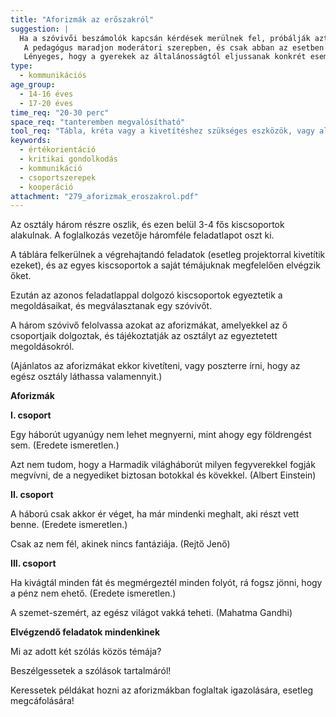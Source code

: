 ```yaml
---
title: "Aforizmák az erőszakról"
suggestion: | 
  Ha a szóvivői beszámolók kapcsán kérdések merülnek fel, próbálják azt először az adott csoporthoz tartozó gyerekek megválaszolni.
   A pedagógus maradjon moderátori szerepben, és csak abban az esetben avatkozzon be érdemben a beszélgetésbe, ha okvetlenül szükséges (elkalandoznak, nagyon nagyok a félreértések, bántó, sértő megjegyzések hangzanak el stb.)
   Lényeges, hogy a gyerekek az általánosságtól eljussanak konkrét események, tapasztalatok felidézéséig. A tanulságok összegzése kerüljön fel a táblára vagy egy poszterre.
type:
  - kommunikációs
age_group:
  - 14-16 éves
  - 17-20 éves
time_req: "20-30 perc"
space_req: "tanteremben megvalósítható"
tool_req: "Tábla, kréta vagy a kivetítéshez szükséges eszközök, vagy alapanyag poszterhez, 3 féle feladatlap a létszámnak megfelelően, íróeszköz"
keywords: 
  - értékorientáció
  - kritikai gondolkodás
  - kommunikáció
  - csoportszerepek
  - kooperáció
attachment: "279_aforizmak_eroszakrol.pdf"
---
```


Az osztály három részre oszlik, és ezen belül 3-4 fős kiscsoportok alakulnak. A foglalkozás vezetője háromféle feladatlapot oszt ki.

A táblára felkerülnek a végrehajtandó feladatok (esetleg projektorral kivetítik ezeket), és az egyes kiscsoportok a saját témájuknak megfelelően elvégzik őket.

Ezután az azonos feladatlappal dolgozó kiscsoportok egyeztetik a megoldásaikat, és megválasztanak egy szóvivőt.

A három szóvivő felolvassa azokat az aforizmákat, amelyekkel az ő csoportjaik dolgoztak, és tájékoztatják az osztályt az egyeztetett megoldásokról.

(Ajánlatos az aforizmákat ekkor kivetíteni, vagy poszterre írni, hogy az egész osztály láthassa valamennyit.)

**Aforizmák**

 **I. csoport**

Egy háborút ugyanúgy nem lehet megnyerni, mint ahogy egy földrengést sem. (Eredete ismeretlen.)

Azt nem tudom, hogy a Harmadik világháborút milyen fegyverekkel fogják megvívni, de a negyediket biztosan botokkal és kövekkel. (Albert Einstein)

 **II. csoport**

A háború csak akkor ér véget, ha már mindenki meghalt, aki részt vett benne. (Eredete ismeretlen.)

Csak az nem fél, akinek nincs fantáziája. (Rejtő Jenő)

 **III. csoport**

Ha kivágtál minden fát és megmérgeztél minden folyót, rá fogsz jönni, hogy a pénz nem ehető. (Eredete ismeretlen.)

A szemet-szemért, az egész világot vakká teheti. (Mahatma Gandhi)

 **Elvégzendő feladatok mindenkinek**

Mi az adott két szólás közös témája?

Beszélgessetek a szólások tartalmáról!

Keressetek példákat hozni az aforizmákban foglaltak igazolására, esetleg megcáfolására!
  
  
